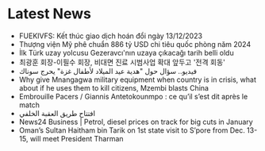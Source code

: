 # Latest News
-  FUEKIVFS: Kết thúc giao dịch hoán đổi ngày 13/12/2023
-  Thượng viện Mỹ phê chuẩn 886 tỷ USD chi tiêu quốc phòng năm 2024
-  İlk Türk uzay yolcusu Gezeravcı'nın uzaya çıkacağı tarih belli oldu
-  최광훈 회장-이필수 회장, 비대면 진료 시범사업 확대 앞두고 '전격 회동'
-  فيديو.. سؤال حول "هدية عيد الميلاد لأطفال غزة" يحرج سوناك
-  Why give Mnangagwa military equipment when country is in crisis, what about if he uses them to kill citizens, Mzembi blasts China
-  Embrouille Pacers / Giannis Antetokounmpo : ce qu’il s’est dit après le match
-  افتتاح طريق العقبة الخلفي
-  News24 Business | Petrol, diesel prices on track for big cuts in January
-  Oman’s Sultan Haitham bin Tarik on 1st state visit to S’pore from Dec. 13-15, will meet President Tharman
